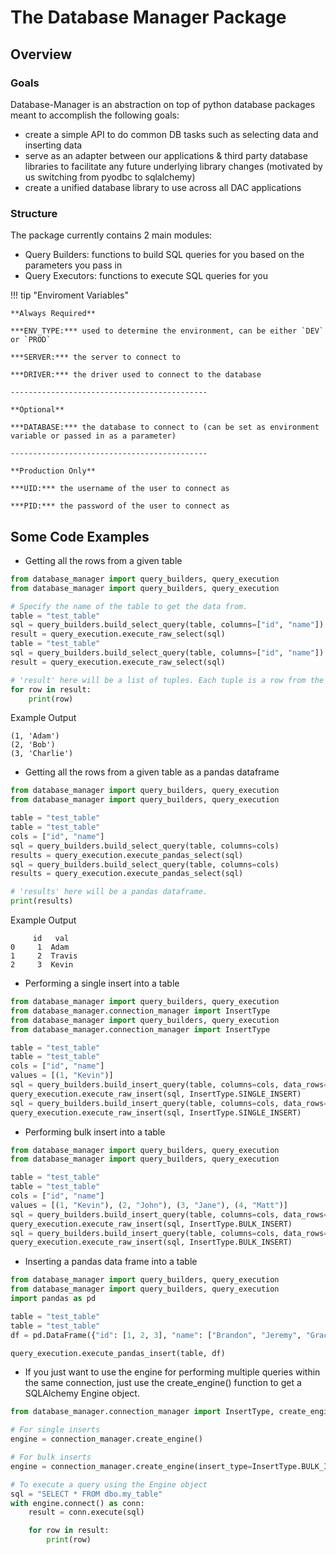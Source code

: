 # The Database Manager Package

## Overview

### Goals

Database-Manager is an abstraction on top of python database packages meant to accomplish the following goals:

- create a simple API to do common DB tasks such as selecting data and inserting data
- serve as an adapter between our applications & third party database libraries to facilitate any future underlying library changes (motivated by us switching from pyodbc to sqlalchemy)
- create a unified database library to use across all DAC applications

### Structure

The package currently contains 2 main modules:

- Query Builders: functions to build SQL queries for you based on the parameters you pass in
- Query Executors: functions to execute SQL queries for you

!!! tip "Enviroment Variables"

    **Always Required**

    ***ENV_TYPE:*** used to determine the environment, can be either `DEV` or `PROD` 

    ***SERVER:*** the server to connect to

    ***DRIVER:*** the driver used to connect to the database

    --------------------------------------------

    **Optional**

    ***DATABASE:*** the database to connect to (can be set as environment variable or passed in as a parameter)

    --------------------------------------------

    **Production Only**

    ***UID:*** the username of the user to connect as

    ***PID:*** the password of the user to connect as


## Some Code Examples

- Getting all the rows from a given table 
```python
from database_manager import query_builders, query_execution
from database_manager import query_builders, query_execution

# Specify the name of the table to get the data from.
table = "test_table"
sql = query_builders.build_select_query(table, columns=["id", "name"])
result = query_execution.execute_raw_select(sql)
table = "test_table"
sql = query_builders.build_select_query(table, columns=["id", "name"])
result = query_execution.execute_raw_select(sql)

# 'result' here will be a list of tuples. Each tuple is a row from the table.
for row in result:
    print(row)
```
Example Output
```
(1, 'Adam')   
(2, 'Bob')    
(3, 'Charlie')
```

- Getting all the rows from a given table as a pandas dataframe
```python
from database_manager import query_builders, query_execution
from database_manager import query_builders, query_execution

table = "test_table"
table = "test_table"
cols = ["id", "name"]
sql = query_builders.build_select_query(table, columns=cols)
results = query_execution.execute_pandas_select(sql)
sql = query_builders.build_select_query(table, columns=cols)
results = query_execution.execute_pandas_select(sql)

# 'results' here will be a pandas dataframe.
print(results)
```
Example Output
```
     id   val
0     1  Adam
1     2  Travis
2     3  Kevin
```

- Performing a single insert into a table
```python
from database_manager import query_builders, query_execution
from database_manager.connection_manager import InsertType
from database_manager import query_builders, query_execution
from database_manager.connection_manager import InsertType

table = "test_table"
table = "test_table"
cols = ["id", "name"]
values = [(1, "Kevin")]
sql = query_builders.build_insert_query(table, columns=cols, data_rows=values)
query_execution.execute_raw_insert(sql, InsertType.SINGLE_INSERT)
sql = query_builders.build_insert_query(table, columns=cols, data_rows=values)
query_execution.execute_raw_insert(sql, InsertType.SINGLE_INSERT)
```

- Performing bulk insert into a table
```python
from database_manager import query_builders, query_execution
from database_manager import query_builders, query_execution

table = "test_table"
table = "test_table"
cols = ["id", "name"]
values = [(1, "Kevin"), (2, "John"), (3, "Jane"), (4, "Matt")]
sql = query_builders.build_insert_query(table, columns=cols, data_rows=values)
query_execution.execute_raw_insert(sql, InsertType.BULK_INSERT)
sql = query_builders.build_insert_query(table, columns=cols, data_rows=values)
query_execution.execute_raw_insert(sql, InsertType.BULK_INSERT)
```

- Inserting a pandas data frame into a table
```python
from database_manager import query_builders, query_execution
from database_manager import query_builders, query_execution
import pandas as pd

table = "test_table"
table = "test_table"
df = pd.DataFrame({"id": [1, 2, 3], "name": ["Brandon", "Jeremy", "Grace"]})

query_execution.execute_pandas_insert(table, df)
```

- If you just want to use the engine for performing multiple queries within the same connection, just use the create_engine() function to get a SQLAlchemy Engine object.
```python
from database_manager.connection_manager import InsertType, create_engine

# For single inserts
engine = connection_manager.create_engine()

# For bulk inserts
engine = connection_manager.create_engine(insert_type=InsertType.BULK_INSERT)

# To execute a query using the Engine object
sql = "SELECT * FROM dbo.my_table"
with engine.connect() as conn:
    result = conn.execute(sql)

    for row in result:
        print(row)
```